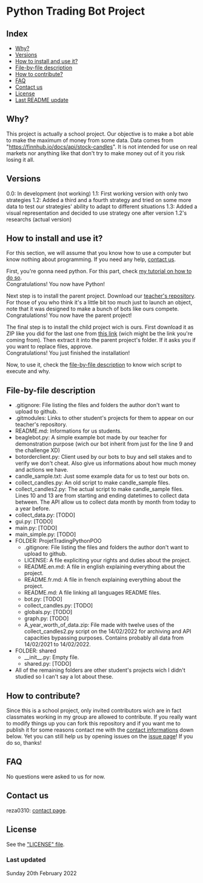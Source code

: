 # Python Trading Bot Project

## Index
- [Why?](https://github.com/reza0310/ProjetTradingPythonPOO#why)
- [Versions](https://github.com/reza0310/ProjetTradingPythonPOO#versions)
- [How to install and use it?](https://github.com/reza0310/ProjetTradingPythonPOO#how-to-install-and-use-it)
- [File-by-file description](https://github.com/reza0310/ProjetTradingPythonPOO#file-by-file-description)
- [How to contribute?](https://github.com/reza0310/ProjetTradingPythonPOO#how-to-contribute)
- [FAQ](https://github.com/reza0310/ProjetTradingPythonPOO#faq)
- [Contact us](https://github.com/reza0310/ProjetTradingPythonPOO#contact-us)
- [License](https://github.com/reza0310/ProjetTradingPythonPOO#license)
- [Last README update](https://github.com/reza0310/ProjetTradingPythonPOO#last-updated)

## Why?
This project is actually a school project. Our objective is to make a bot able to make the maximum of money from some data. Data comes from "https://finnhub.io/docs/api/stock-candles". It is not intended for use on real markets nor anything like that don't try to make money out of it you risk losing it all.

## Versions
0.0: In development (not working)
1.1: First working version with only two strategies
1.2: Added a third and a fourth strategy and tried on some more data to test our strategies' ability to adapt to different situations
1.3: Added a visual representation and decided to use strategy one after version 1.2's researchs (actual version)

## How to install and use it?
For this section, we will assume that you know how to use a computer but know nothing about programming. If you need any help, [contact us](https://github.com/reza0310/ProjetTradingPythonPOO#contact-us).

First, you're gonna need python. For this part, check [my tutorial on how to do so](https://github.com/reza0310/Tutorials/blob/python/README.en.md).<br>
Congratulations! You now have Python!

Next step is to install the parent project. Download our [teacher's repository](https://github.com/benjaminforest/beagleboys). For those of you who think it's a little bit too much just to launch an object, note that it was designed to make a bunch of bots like ours compete.<br>
Congratulations! You now have the parent project!

The final step is to install the child project wich is ours. First download it as ZIP like you did for the last one from [this link](https://github.com/reza0310/ProjetTradingPythonPOO) (wich might be the link you're coming from). Then extract it into the parent project's folder. If it asks you if you want to replace files, approve.<br>
Congratulations! You just finished the installation!

Now, to use it, check the [file-by-file description](https://github.com/reza0310/ProjetTradingPythonPOO#file-by-file-description) to know wich script to execute and why.

## File-by-file description
- .gitignore: File listing the files and folders the author don't want to upload to github.
- .gitmodules: Links to other student's projects for them to appear on our teacher's repository.
- README.md: Informations for us students.
- beaglebot.py: A simple example bot made by our teacher for demonstration purpose (wich our bot inherit from just for the line 9 and the challenge XD)
- botorderclient.py: Client used by our bots to buy and sell stakes and to verify we don't cheat. Also give us informations about how much money and actions we have.
- candle_sample.txt: Just some example data for us to test our bots on.
- collect_candles.py: An old script to make candle_sample files.
- collect_candles2.py: The actual script to make candle_sample files. Lines 10 and 13 are from starting and ending datetimes to collect data between. The API allow us to collect data month by month from today to a year before.
- collect_data.py: \[TODO]
- gui.py: \[TODO]
- main.py: \[TODO]
- main_simple.py: \[TODO]
- FOLDER: ProjetTradingPythonPOO
    - .gitignore: File listing the files and folders the author don't want to upload to github.
    - LICENSE: A file expliciting your rights and duties about the project.
    - README.en.md: A file in english explaining everything about the project.
    - README.fr.md: A file in french explaining everything about the project.
    - README.md: A file linking all languages README files.
    - bot.py: \[TODO]
    - collect_candles.py: \[TODO]
    - globals.py: \[TODO]
    - graph.py: \[TODO]
    - A_year_worth_of_data.zip: File made with twelve uses of the collect_candles2.py script on the 14/02/2022 for archiving and API capacities bypassing purposes. Contains probably all data from 14/02/2021 to 14/02/2022.
- FOLDER: shared
    - \_\_init__.py: Empty file.
    - shared.py: \[TODO]
- All of the remaining folders are other student's projects wich I didn't studied so I can't say a lot about these.

## How to contribute?
Since this is a school project, only invited contributors wich are in fact classmates working in my group are allowed to contribute. If you really want to modify things up you can fork this repository and if you want me to publish it for some reasons contact me with the [contact informations](https://github.com/reza0310/ProjetTradingPythonPOO#contact-us) down below.
Yet you can still help us by opening issues on the [issue page](https://github.com/reza0310/ProjetTradingPythonPOO/issues)! If you do so, thanks!

## FAQ
No questions were asked to us for now.

## Contact us
reza0310: [contact page](https://github.com/reza0310#a-propos-de-mon-profil).

## License
See the ["LICENSE" file](https://github.com/reza0310/ProjetTradingPythonPOO/blob/main/LICENSE).

### Last updated 
Sunday 20th February 2022
